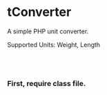 <h1>tConverter</h1>
<p>A simple PHP unit converter.</p>
<p>Supported Units: Weight, Length</p>
<br/><br/>
<h3>First, require class file.</h3>
<pre><code><?php
require "tConverter.class.php";
?></code></pre>
